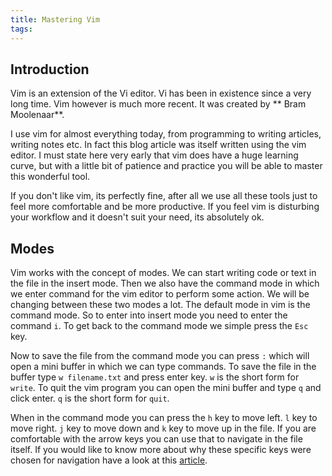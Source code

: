 ```yaml
---
title: Mastering Vim
tags:
---
```

## Introduction
Vim is an extension of the Vi editor. Vi has been in existence since a very long time. Vim however is much more recent. It was created by ** Bram Moolenaar**.

I use vim for almost everything today, from programming to writing articles, writing notes etc. In fact this blog article was itself written using the vim editor. I must state here very early that vim does have a huge learning curve, but with a little bit of patience and practice you will be able to master this wonderful tool.

If you don't like vim, its perfectly fine, after all we use all these tools just to feel more comfortable and be more productive. If you feel vim is disturbing your workflow and it doesn't suit your need, its absolutely ok.

## Modes
Vim works with the concept of modes. We can start writing code or text in the file in the insert mode. Then we also have the command mode in which we enter command for the vim editor to perform some action. We will be changing between these two modes a lot. The default mode in vim is the command mode. So to enter into insert mode you need to enter the command `i`. To get back to the command mode we simple press the `Esc` key.

Now to save the file from the command mode you can press `:`  which will open a mini buffer in which we can type commands. To save the file in the buffer type `w filename.txt` and press enter key. `w` is the short form for `write`. To quit the vim program you can open the mini buffer and type `q` and click enter. `q` is the short form for `quit`.

When in the command mode you can press the `h` key to move left. `l` key to move right. `j` key to move down and `k` key to move up in the file. If you are comfortable with the arrow keys you can use that to navigate in the file itself. If you would like to know more about why these specific keys were chosen for navigation have a look at this [article](http://www.catonmat.net/blog/why-vim-uses-hjkl-as-arrow-keys).
